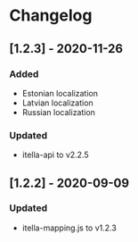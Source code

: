 # Changelog

## [1.2.3] - 2020-11-26
### Added
- Estonian localization
- Latvian localization
- Russian localization

### Updated
- itella-api to v2.2.5

## [1.2.2] - 2020-09-09
### Updated
- itella-mapping.js to v1.2.3

